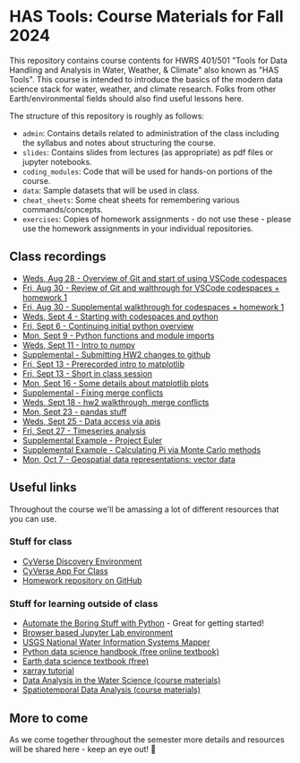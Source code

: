 # HAS Tools: Course Materials for Fall 2024


This repository contains course contents for HWRS 401/501 "Tools for Data Handling and Analysis in Water, Weather, & Climate" also known as "HAS Tools".  This course is intended to introduce the basics of the modern data science stack for water, weather, and climate research. Folks from other Earth/environmental fields should also find useful lessons here.

The structure of this repository is roughly as follows:

 - `admin`: Contains details related to administration of the class including the syllabus and notes about structuring the course.
 - `slides`: Contains slides from lectures (as appropriate) as pdf files or jupyter notebooks.
 - `coding_modules`: Code that will be used for hands-on portions of the course.
 - `data`: Sample datasets that will be used in class.
 - `cheat_sheets`: Some cheat sheets for remembering various commands/concepts.
 - `exercises`: Copies of homework assignments - do not use these - please use the homework assignments in your individual repositories.

## Class recordings
- [Weds, Aug 28 - Overview of Git and start of using VSCode codespaces](https://arizona.zoom.us/rec/play/rh7s9YwJ_nQBx9h8eeKPk8Sf5YbtD0PxZ-mdII0ViZIPH5GrSC-hLzz4KCJk0F0I_GU64UKkABV9QFAI.IK3o-fIPLu211Yat?canPlayFromShare=true&from=share_recording_detail&continueMode=true&componentName=rec-play&originRequestUrl=https%3A%2F%2Farizona.zoom.us%2Frec%2Fshare%2FN3-0Xnx69QM6o7ZoXBLybzzD1CGJqLoD5MdN7ZnzdQOMmGsbWoiT9m52NBQomOEF.ijDXhP0cFcLgfWVf)
- [Fri, Aug 30 - Review of Git and walthrough for VSCode codespaces + homework 1](https://arizona.zoom.us/rec/play/ilyDSlVHzPnUnhcs5-eX9AXUNoyt1Hi-r4Xw0AmONt_cwGUrMqRCSXzpJvek-JcBUqwZLRz7g0tSxFVW.WGd23F9GsomuaYA-?canPlayFromShare=true&from=my_recording&continueMode=true&componentName=rec-play&originRequestUrl=https%3A%2F%2Farizona.zoom.us%2Frec%2Fshare%2F_PplFSsqvwIV0LXYbHsmhGYDg-cdjZsOdlv2mdTQh4tYBULICjdyDgeKeskGB1a-.3p-IxjSMbniLRknk)
- [Fri, Aug 30 - Supplemental walkthrough for codespaces + homework 1](https://arizona.box.com/s/5vw1zkbcevo9zbd7ixyypzpastctaqgp)
- [Weds, Sept 4 - Starting with codespaces and python](https://arizona.zoom.us/rec/play/2Nfw-zTWgP9TUd1MJfsmDzOX7gYBYZaDBveLmAHB11yRhI8Ks_PzcgYnWix9_uXrn3it7xJIPTiJgBsi.VCFZOo7qcopL6wo8?autoplay=true&startTime=1725469514000)
- [Fri, Sept 6 - Continuing initial python overview](https://arizona.zoom.us/rec/play/-jJK5i-cuYqMVdKXU8lHTUOlUF9LuLdU7U9xQc30q_Ay8yZY8ES7MqVzqe54-FUvad5fXK90xq1FwT-s.Je2GRfIxopzo5n03?autoplay=true&startTime=1725642162000)
- [Mon, Sept 9 - Python functions and module imports](https://arizona.zoom.us/rec/play/dEyegWB-ICH_BjWraj0ujvM9hzqPKKr2He6lTM1a6cW6hMYcCE626WH7U2JwbZUsQ_5xi4EYMk8OeHCE.IGui6LmYX4gF7Y61?canPlayFromShare=true&from=share_recording_detail&continueMode=true&componentName=rec-play&originRequestUrl=https%3A%2F%2Farizona.zoom.us%2Frec%2Fshare%2FH0wsDed7VqY935RE3YYVZ-AuEub37fU4MzbGTSY6faJecBvV1ee8sdZ-vw_nh3GQ.mZHbV-MvVq6Yiaro)
- [Weds, Sept 11 - Intro to numpy](https://arizona.zoom.us/rec/share/SSjxhOaw72J48Qzw51yEci1kg9xlapUoz_KReFOFeKxMfoaYarJWtubaHeFwc8VX.tWi04Bl1JDTqwuUX?startTime=1726074191000)
- [Supplemental - Submitting HW2 changes to github](https://arizona.zoom.us/rec/share/ZgYi2_5p3toS5hHESsRfkOOvooZGsYIpX9Y2_Q7ukEdTTgF2yUok3nTqR_B8rMNx.pSUkBGsDKP_0keCo?startTime=1726083144000)
- [Fri, Sept 13 - Prerecorded intro to matplotlib](https://arizona.zoom.us/rec/share/AT87Wfw933PTLt1dk2CBVOrNG65r2a3UYIYojZgFHupgK7InR4p1uNC0ju9PbZ9o.GAxBFetFdsSwIg2m?startTime=1726242791000)
- [Fri, Sept 13 - Short in class session](https://arizona.zoom.us/rec/share/7QSVVzjvJbE4D8bopU4PTGz467zMlRi9ieweGLLPls4UPQHhN14XTgPEfOygkfLa.yChWnCM0lsG3u8Fu?startTime=1726246908000)
- [Mon, Sept 16 - Some details about matplotlib plots](https://arizona.zoom.us/rec/share/lGssTL5KPGVKUn1Z-ua2_lA2b8TTa63V7yG9phulsRjxnsOJWrMibgcwGKVKGbzj.aVYcG6gBqKFvvavZ)
- [Supplemental - Fixing merge conflicts](https://arizona.zoom.us/rec/share/kJDrcx9Hseb4slGSxIXGR6FMJLvAeOi2iCr_dZFGjqoV9I4ZUWbfp1sWKGZZiAFA.HqBFZenhuIfWwCsw)
- [Weds, Sept 18 - hw2 walkthrough, merge conflicts](https://arizona.zoom.us/rec/share/v_C8aNSNx6_kjz20BSlcJ7A_Wz086rlhvAi1VWmaCICjfEhBOstoMW9tGTiyJT8g.7YrwEqDIDfIThxaG)
- [Mon, Sept 23 - pandas stuff](https://arizona.zoom.us/rec/share/cJUCct1aiIgaW9p48S0Bg_p9C4rtmfYbdVrS8I0VBSZDVmsqX37XGwdpeNo_1w4Y.QSLm_kuxfsBQrlw1)
- [Weds, Sept 25 - Data access via apis](https://arizona.zoom.us/rec/play/n30nZZt1KWKUOgDLj1SECGQ7iNz6ijryY0HAFbrrPIV-2Lw0vAvPRtdR1Gx1qLpxt7xVL90YaA_Lggar.T8dtrI-TL442augP?autoplay=true&startTime=1727284290000)
- [Fri, Sept 27 - Timeseries analysis](https://arizona.zoom.us/rec/share/qIi9p37NM1WXrOI6njr5JaSsQchPcKZwldoHqN2HwJwuYbRmRhF1FpvtAreb0Ln4.oXKt9xeZxqcYdbKS)
- [Supplemental Example - Project Euler](https://arizona.zoom.us/rec/play/-FTqRTk1GMPLAID17cVD4R9eV6JJlLurVpYuJ5hgAP7NJ2A7so43nLMeo8bYa3w3P6y2xRtIshMsQm2z.rU3c_sfuUdD5Cxv7?canPlayFromShare=true&from=share_recording_detail&continueMode=true&componentName=rec-play&originRequestUrl=https%3A%2F%2Farizona.zoom.us%2Frec%2Fshare%2FBYxOFAke6qfjlOi3o0vv8A4kdXKIgod82-7b3tMroDZKxHBzPzEQDBA81W2uKswb.x1YBmf73ArS2lrKI)
- [Supplemental Example - Calculating Pi via Monte Carlo methods](https://arizona.box.com/s/73k40gl6pwz6vim887slrm5nmke2vlvh)
- [Mon, Oct 7 - Geospatial data representations: vector data](https://arizona.zoom.us/rec/share/fzN7cHiQU7FkGBcbiAkXw0BXuioYGxmCh0-HPluATO7nbm1uytkV4bxdFsnbJmGe.El8jbclQpOU8tdgp)
 
## Useful links
Throughout the course we'll be amassing a lot of different resources that you can use. 

### Stuff for class
- [CyVerse Discovery Environment](https://de.cyverse.org/apps)
- [CyVerse App For Class](https://de.cyverse.org/apps/de/6b7c97e8-46e7-11ef-b5d9-008cfa5ae621/launch)
- [Homework repository on GitHub](https://github.com/HAS-Tools-Fall2022/homework)

### Stuff for learning outside of class
- [Automate the Boring Stuff with Python](https://automatetheboringstuff.com/) - Great for getting started!
- [Browser based Jupyter Lab environment](https://jupyter.org/try-jupyter/lab/)
- [USGS National Water Information Systems Mapper](https://maps.waterdata.usgs.gov/mapper/index.html)
- [Python data science handbook (free online textbook)](https://jakevdp.github.io/PythonDataScienceHandbook/)
- [Earth data science textbook (free)](https://www.earthdatascience.org/courses/intro-to-earth-data-science/)
- [xarray tutorial](https://mybinder.org/v2/gh/xarray-contrib/xarray-tutorial/HEAD?labpath=workshops/scipy2022/index.ipynb)
- [Data Analysis in the Water Science (course materials)](https://mountain-hydrology-research-group.github.io/data-analysis/intro.html)
- [Spatiotemporal Data Analysis (course materials)](https://github.com/kanchukaitis/spatiotemporal_data_analysis)

## More to come

As we come together throughout the semester more details and resources will be shared here - keep an eye out! 👀
